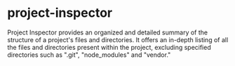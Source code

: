 # project-inspector
Project Inspector provides an organized and detailed summary of the structure of a project's files and directories. It offers an in-depth listing of all the files and directories present within the project, excluding specified directories such as ".git", "node_modules" and "vendor."
